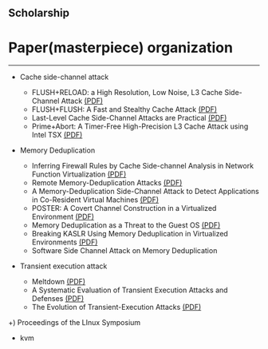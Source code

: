 ## Scholarship
# Paper(masterpiece) organization
----------
+ Cache side-channel attack
  + FLUSH+RELOAD: a High Resolution, Low Noise, L3 Cache Side-Channel Attack [(PDF)](https://www.usenix.org/system/files/conference/usenixsecurity14/sec14-paper-yarom.pdf)
  + FLUSH+FLUSH: A Fast and Stealthy Cache Attack [(PDF)](https://arxiv.org/pdf/1511.04594.pdf)
  + Last-Level Cache Side-Channel Attacks are Practical [(PDF)](https://ieeexplore.ieee.org/stamp/stamp.jsp?arnumber=7163050)
  + Prime+Abort: A Timer-Free High-Precision L3 Cache Attack using Intel TSX [(PDF)](https://www.usenix.org/system/files/conference/usenixsecurity17/sec17-disselkoen.pdf)

+ Memory Deduplication
  + Inferring Firewall Rules by Cache Side-channel Analysis in Network Function Virtualization [(PDF)](https://ieeexplore.ieee.org/stamp/stamp.jsp?arnumber=9155449)
  + Remote Memory-Deduplication Attacks [(PDF)](https://arxiv.org/pdf/2111.08553.pdf)
  + A Memory-Deduplication Side-Channel Attack to Detect Applications in Co-Resident Virtual Machines [(PDF)](https://dl.acm.org/doi/pdf/10.1145/3167132.3167151)
  + POSTER: A Covert Channel Construction in a Virtualized Environment [(PDF)](https://dl.acm.org/doi/pdf/10.1145/2382196.2382318)
  + Memory Deduplication as a Threat to the Guest OS [(PDF)](https://dl.acm.org/doi/pdf/10.1145/1972551.1972552)
  + Breaking KASLR Using Memory Deduplication in Virtualized Environments [(PDF)](https://www.mdpi.com/2079-9292/10/17/2174)
  + Software Side Channel Attack on Memory Deduplication

+ Transient execution attack
  + Meltdown [(PDF)](https://arxiv.org/pdf/1801.01207.pdf)
  + A Systematic Evaluation of Transient Execution Attacks and Defenses [(PDF)](https://www.usenix.org/system/files/sec19-canella.pdf)
  + The Evolution of Transient-Execution Attacks [(PDF)](https://dl.acm.org/doi/pdf/10.1145/3386263.3407583)

+) Proceedings of the LInux Symposium
  + kvm
